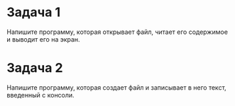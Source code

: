 # Задача 1
Напишите программу, которая открывает файл, читает его содержимое и выводит его на экран.

# Задача 2
Напишите программу, которая создает файл и записывает в него текст, введенный с консоли.

